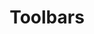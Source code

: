 ---
title: Toolbars
taxonomy:
    category:
        - docs
visible: true
highlight:
    enabled: false
---